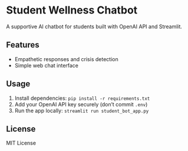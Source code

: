 # Student Wellness Chatbot

A supportive AI chatbot for students built with OpenAI API and Streamlit.

## Features
- Empathetic responses and crisis detection
- Simple web chat interface

## Usage
1. Install dependencies: `pip install -r requirements.txt`
2. Add your OpenAI API key securely (don’t commit `.env`)
3. Run the app locally: `streamlit run student_bot_app.py`

## License
MIT License
